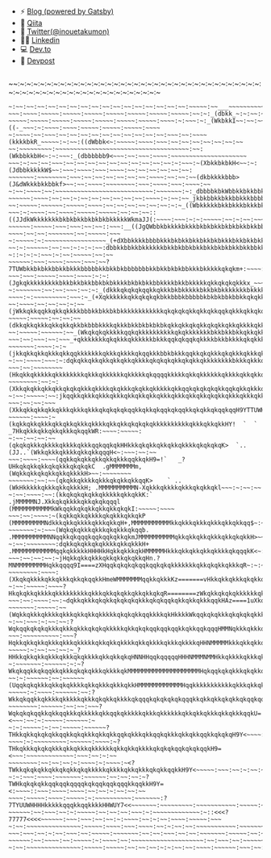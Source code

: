 
- ⚡ [Blog (powered by Gatsby)](https://takumon.com/)
- 🔭 [Qiita](https://qiita.com/Takumon)
- 🐥 [Twitter(@inouetakumon)](https://twitter💻.com/inouetakumon)
- 👦🏻 [Linkedin](https://www.linkedin.com/in/t🚀akumon/)
- 💻 [Dev.to](https://dev.to/takumon)
- 🚀 [Devpost](https://devpost.com/TakutoInoue)

<!--
**Takumon/Takumon** is a ✨ _special_ ✨ repository because its `README.md` (this file) appears on your GitHub profile.

Here are some ideas to get you started:

- 🔭 I’m currently working on ...
- 🌱 I’m currently learning ...
- 👯 I’m looking to collaborate on ...
- 🤔 I’m looking for help with ...
- 💬 Ask me about ...
- 📫 How to reach me: ...
- 😄 Pronouns: ...
- ⚡ Fun fact: ...
-->



~~~~~~~~~~~~~~~~~~~~~~~~~~~~~~~~~~~~~~~~~~~~~~~~~~~~~~~~~~~~~~~~~~~~~~~~~~~~~~~~~~~~~~~~~~~~~~~~~~~~~~~~~~~~~~~~~~~~~~~~
~~~~~~~~~~~~~~~~~~~~~~~~~~~~~~~~~~~~~~~~~~~~~~~~~~~~~~~~~~~~~~~~~~~~~~~~~~~~~~~~~~~~~~~~~~~~~~~~~~~~~~~~~~~~~~~~~~~~~~~~
~~:~:~:~:~:~:~:~:~:~:~:~:~:~:~:~:~:~:~:~:~:~:~:~:~:~:~:~:~:~:~:~:~:~:~:~:~:~:~:~:~:~:~:~:~:~:~:~:~:~:~:~:~:~:~:~:~:~:~:~
~~~~~~~~~~~~~~~~~~~~~~~~~~~~~~~~~~~~~~~~~~~~~~~~~~~~~:~~~:~:~~::~~~:~~~~~:~~~:~~~:~~~:~~~~~~~~~~~~~~~~~~~~~~~~~~~~~~~~~~
~:~~:~~:~~:~~:~~:~~:~~:~~:~~:~~:~~:~~:~~:~~:~~:~~:~~~~~:~~___~~~~~~~~~~:~~~~~~~:~~~~~~~:~~:~~:~~:~~:~~:~~:~~:~~:~~:~~:~~
~~~:~~~~:~~~~~:~~~~~:~~~~~:~~~~~:~~~~~:~~~~~:~~~~~:~~:~:_(dbkk_~:~:~~:~~~:~:~::~:~:~:~~~~:~~~~:~~~~~:~~~~~:~~~~~:~~~~~:~
~~~~~:~~~~~:~~~~~:~~~~~:~~~~~:~~~~~:~~~~~:~~~~:~:~~~:~:_(WkbkkI~~:~~:~~~:~~:~~((-_~~~:~:~~~~:~~~~:~~~~~:~~~~~:~~~~~:~~~~
~:~~~~:~~:~~~:~~:~~:~~:~~:~~:~~:~~:~~:~~:~~:~~~:~~:~~~~(kkkkbkR_~~~~~:~:~~:((dWbbk<~:~~~~~:~~~~:~~~:~~:~~:~~:~~:~~:~~:~~
~~:~~~~~~~~~:~~~~~~~~~~~~~~~~~~~~~~~~~~~~~~~~~~~~~:~~:(WkbbkkbH<~:~:~~~:_(dbbbbbb9<~~~:~~:~~~:~~~~:~~~~~~~~~~~~~~~~~~~~~
~~~:~:~~:~~:~~~:~~:~~:~~:~~:~~:~~:~~:~~:~~:~~:~:~~~:~(XbkkbkbkH<~~:~:(JdbbkkkkkW$~~:~~~:~~~~:~~~:~~~~:~~:~~:~~:~~:~~:~~:
~~~~~~~:~~~~~~~~:~~~:~~:~~:~~:~~:~~:~~:~~~~:~~:~~:~~(dkbkkkkbbb>(J&dWkkkbkkbbkf>~~:~~:~~~~:~~~~~~~~:~~~:~~~~:~~~:~~~~:~~
~:~~:~~~~:~~:~~~~~~~~~~~~~~~~~~~~~~~~~~~:~~~~~~~:~:_dbbbbkbkWbbkkbkkbbkkbkkkWf<~~:~~~~~~:~~~~:~~:~~~~~~~~:~~~~~~~~:~~~~~
~~~~~~:~~~~:~~:~~:~:~~:~~:~~:~~:~~:~~:~~~~:~:~~:~~_jkbkbbkkbkkbbkkkbbbbkkbkbD<~~~~~~:~~:~~~~~~:~~~:~~:~~~~:~~:~:~~~:~~:~
~~:~~~~~:~~~~~~:~~~~~:~~~~:~~:~~:~~:~~:~~:~~:~:~_((WbkkkkkbkkbkkkbkkkbkkbkW3~~~::~~:~~:~~:~:~~~~~:~~~~:~~~~~~~~~:~~~~~~~
~~~:~:~~~~:~~:~~~~:~~~~~:~~~~~:~~:~~:~~::((JJdkWkkkkkkkbkbkbkkbkbkbkbkkkkkWkmaJJ(:~~~~:~~~:~:~:~~~~~:~~:~:~~:~~~~~:~~:~~
~~~~~~:~~~~~:~~~:~~~:~~:~~::~~~:__((JgQWbbkbkkkkbkkkbkbkbkkbkbkbkkbkkbbkbkbkkkkkkWma&&++-~~~~:~~:~~:~~~~~~~:~~:~~~~~:~~~
~:~~~~~:~:~~~~~~~~~~~~~~~~~_(+dXbbkkkkbbbbkkkbkbkkbkkbkkbkbkkkbkkbkkbkkbkkkbbkbbkbkbkkkkHc:~~~~~~~~~~~:~~~~~~~~:~:~~~~~:
~~:~:~~~~~~:~~:~~:~:~:~:~~:dbbkkbbkkbkkkkkkbkkbkbbkbkkbkkbkbkbkkbkkbbkkbkbkkkbkkbkbkbkbkHe-~::~:~:~:~~~:~:~~:~~~~~:~~:~~
~~~~~~:~~~:~~~~:~~~~:~~~:~~?7TUWbkkbkbkkbbkkbkkkbbbbbkkbkkbkbbbbbbbkkbkkbkbkbbkkkbkkkkkqkqkm+:~~~~:~~:~~~~~:~~~:~~~~~~~~
~~~:~~~:~~~~~:~~~~:~~~~:~:~:(Jgkqkkkkkkkkkbkkbkkbkkbbkbkbkkkkbkbkbkkbbkkkkbkkbkkkkkqkkqkqkqkkkx_~~~~:~~~~~~~~~:~~~:~~:~~
~:~~~~~~~:~~:~~:~~~:~~:~:_(dkkkqkqkqkqqkkqkkkbkbkkkkkbkkbkbkkkkkkkbkkkkkkkkkkkkqkkqkkqkkkqkqkqqHx_:~~~:~::~~:~~~~:~~~~:~
~~~~:~:~~~~~~~~~:~~~:~_(+Xqkkkkkkqkkqkqkqkbkkbbbkbbbbbkbkbkbbkbbkkqkqkkqkkqkqkqkkkkkqkkqkkkkkkqkkm+:~:~~~~:~~~~:~~~~:~~~
~~:~~~~:~~:~~:~~:~:~~(jWkkqkkqqkkqkkqkkkkbbbkkbkkbkbkkkkkkkkkkkkqkqkqkqkkqkkqkkqqkqkkkqkkqkqkkqqkkHe_~~:~~~:~~:~~~:~~~~~
~~~~~:~~~~~:~~:~~:~~(dkkqkkqkkkqkkqkkqkkbkbbbkkkkqkkkbkkbkbkbkbkqkkqkkqkqkkqkqkkqkkqkkkkqkkkqkkqkqqHm-:~:~~~:~~~~~~~~:~~
~~:~~~~~:~~~~~~:~~_(WkqkqkqkkkkkqqkqkkkkkkkkkkqkqkkkkkkkbkkbkkbkkqkkqkkqkqkkqkkqkkkkqkkqkkqkkqkkqkkqkR+~~:~~~~~:~~:~~~:~
~~~:~~:~~~:~~:~~~_+qkkkkkkkqkqkkkqkkkkkkbkkkqqkqkqqkqkkkkbkkbkkkkqkqkkkkkkqkkkkkqkkqkkqkkkkqkkkkkkkkqkHx~~:~~:~~~:~~~~~~
~~~~~~~:~~~~:~:~(jkkqkkqkkqkkkqkkqqkkkkkkkqkkkqkkkkqkqqkkkbbkbkkkqqkkqkqkkkqkqkkkqkkkqkkqkkkqkqkqkqkkqqHx_~~~~~~~~~:~:~~
~:~~:~~~~:~~~:~:dqkqkkqkkqkkqkkqkkqkkkkqkqkqkqkkqkqkkqkkkkkkkkbkkkqkkkqkqkqkkqqkqkkqkkkqkqkkkkkqkkkqkqkqH<~~:~~:~~~~~~:~
~~~:~~:~~~~~~~~(HkqkkqkkkkkqkkkkkkkkqkkkqkkkkkkqkkkkkqkqqqqkkkkkqkkqkkkkkkqkkkkqkkqkkqkkkkqkqkkkkqkkkkqkqR_~~~:~~:~~:~~~
~~~~~~~~:~~:~:(XkkqkqkkqkkqkkqkqkqkkkqkkkkqkqkkkqkqkkqkkkkkqkkqqkqkqkqkqkkqqkqkkqkkkqkkqkkkqkqkqkkqkqkkqkqI:~~~~~~:~~~~~
~:~~:~~~~~:~~:jkqqkkqkkkqkkkqkkkqkkqkkqkkqkkkqkkkqkkqkkqkqkkqkkkqkkkqkkkqkkkqkqkkqkkkkqkqkkkkkqkkkkkqkqkkqR_~~:~~~~~~:~~
~~~:~~:~~:~~~(XkkqkkqkkqkkqkkkqkkkqkkkqkqkqkqkqqkkqkkqkqqkqkqqkkqkqkkqkqqkqqH9YTTUWHqqkqkkqkqkkkqkkqkkqkkkHI~:~:~:~~:~~~
~~~~~~:~~~~:~(kqkkqkkqkkkqkkqkkqkkkqkkkkqkkqkkqkqkqkqkkkkkkkkkkqkkkqkkqkkHY!  `  ` _7HkqkkkqkkqkkqkkkqkqqkWR:~~~~:~~~~~:
~:~~:~~:~~:~~(qkqkqkkkqkkkkqkkkkqkkkqqkqqkqkHHkkkqkqkkqkkqkkqkkkkqkqkqkqK>  `..(JJ..`(WkkqkkkqkkkkqkkqkkqqqH<~:~~~:~~:~~
~~~:~~~~:~~~~(qqkkqkqkkqkkqkkqkkkqqkkqkH9=!`   _?UHkqkqkkqkkqkqkkkqkqkqkC  .gMMMMMMMm,(WqkkqkkqkqkkqkkqkkkkH>~~:~~~~~~~~
~~~~~~~:~~:~~(qkqkkqkkkkqkkkqkqkkqkkqqK>    ` ..  (WkHkkkkkqkkkqkkqkkkkH; .MMMMMMMMMMN-Xqkkkqkkkkqkkkqkqkkqkl~~~:~:~~:~~
~:~~:~~~~:~~:(kkqkqkqkqkkqkkkkkqkkqkkK:`  .jMMMMMNJ.Xkkqkqkkkkqkkqkqkqqql (MMMMMMMMMMMkWkqqkkqkqkkqkkqkkqkqkI:~~~~~:~~~~
~~~:~~:~~~~:~(kqkkqkkqkkkkqkqkkkqkkqkP   (MMMMMMMMMNdkkkqkkqkkkkqkkkqkkqH+,MMMMMMMMMMMkkqkkkqkkkqkkkqkkqkkqq$~:~:~~~~~:~
~~~~~~~:~:~~~(Wqkqkqkkkqkkkqkqkkkqkqqb. .MMMMMMMMMMNNqqkkqkqqqkqqkqqkqkkqkmJMMMMMMMMMMqkkqkkqkkqkkkqkkqkqkkH>~~~~:~~:~~~
~:~~:~~~~~~~~:dqkkqkqkkqkqkkkkqkkqkkkH+ .MMMMMMMMMMMMqqkqkkkkkHHHHkHqkkqkkkqkHMMMMMHkkkqkkqkkqkkqkkkkqkqqqkK<~:~~:~~~:~~
~~~:~~:~~:~~:~jHqkkqkkqkkkqkkqkkqkqkkqHn.?MNMMMMMMMMHqkkqqqq9I====zXHqqkqkqkqkqqkqqkqkqkkkkkkkqkkqkqkkqkkkqR~:~:~~:~~~~~
~~~~~~~~:~~~~:(XkqkqkkkkqkkqkkkqkkqkqqkkHmeWMMMMMMMqqkkqkkkKz=======vHkkqkkqkkkqkqkkqkkqkqkqkkkkkkqkkqkkqkq$~~~~~~~~:~~~
~:~~:~~~~~:~~~~?HkqkqkkqkkkkqkkkkkkkkkqkkkqkkqkqkkqkkqkkqkqR========zWkqkkqkqkqkkkkkkqkkqkkkqkqkqkkkqkqkqqH>~:~:~:~~~:~~
~~~:~~:~~~~:~~:~dqkkqkkkqkqkkqkqkqkqkkkqkqkqqkqkkqkkqkkkqqkHAz====1uXkqkkqkkqqkkqkqkkkqkkkqkkqkkkqkkkqkkkqf~~~:~~~:~~~~:
~~~~~~~:~~~~~:~~(WqkkqkkkqkkkkqkkkqkkqkkqkkkkkqkqkqkkqqkkkkqkHkkkkWkqqkqkqkkkqkqkqkqkkkqkkkqkkkqkkqkkqkqkH>~:~~~:~~~:~~~
~:~~:~~~:~:~~:~~:?WqkqqkqkqkqkkkqkkkqkkkqkqkqkkkkkqkkqkqkqqkqqkqqkkqkkqqkqqqHMMNqkkkqkkkqkkkqkkkqkkqkqkqk$<:~~~:~~~~~~~~
~~~:~~~~~~~~~~:~~~?HqkkqkkqkkqkkkqkkkqkkkkkqkkqkkqkkkkqkkqkkkkqkkkqkkkkqHHNMMMMMkkkqkkqkkqkkkqkkkkkkqkkHD:~~~~~~~:~:~~:~
~~~~~:~:~~:~~:~~:~_?HHkkqkkqkkqkkkqkkkqkqkkkkqkkqkkqkqHNNHHqqkqqqqqHHHNMMMNMMHkkqkkkkqkkkqkqkkqkqkqkkqH3~~~:~:~~~~~~:~~~
~:~~~~~~~:~~~~~~:~:~?WkqkqqkkqkqqkkqkkkqkqkqkkkqkkkkqkMMMMMMMMMMMMMMMMMMMMHqkqqkqkqkkkqkqkkqkqkqkqqkk9<~:~~~:~~:~~:~~~~~
~~:~:~~~~~~:~~:~~~~~~(UqqkqkqkkkqkkqkqkkkkqkkqkkkqkkkqkkHMMMMMMMMMMMMHqqkkkkkkkkkkkqkkkqkkqkkkqkkqk9>~~:~~:~~~~~~~~~~:~~
~~~~~:~:~~~~:~~~~~~:~~:?WkkqkqqkkqkkkkqkkkkkqkkkqkqkkqkkkkqkqqqkqkqkqkqkqqqkkqkkqkkqkqkkqkqqkqqkH9>~~:~~~~~:~~:~~:~~:~~~
~~~~~~~~:~~~~~~:~~:~~:~~~?WqkqkqkqqkkqkkqqkkkqkkkkkqkkqqkqkkkkkqkkkqkkkkkkqkkqkkqkkkqkkqkkkqqkU=<~~~:~~:~:~~~~~:~~~~~~:~
~:~:~~~~~:~:~~:~~~~~:~~~~~~?THkkqkkqkqkqkkqqkkqkqkkkqkkqkkqqkqkkkqkkqqkqkkkqkkqkkqqkkqkqkqH9Y<~~~~:~~~:~~~:~~:~~~~:~~~~~
~~~~:~:~~~~~~~~~:~~~~~~:~~~~:~?THkqkkkqkqkqkkkqkkqkkkqkkkkkkqkkqkkqkkkkqkqkqkqqkqkqkqqkH9=<~~~:~~~~~~~~~~~~~:~~~:~~:~:~~
~~~~~~~~:~~:~~:~~:~:~~~~:~:~~~~:~<?TWkkqkqkqkkqkkqkqkkqkqkkkkkqkkkkqkkqkkkqkqkkqqkkH9Y<~~~~~:~~~:~~:~:~~:~~~~~~~~~~~~~~~
~:~:~~~:~~~~:~~~~~~~:~~~~~~:~~:~~:~~:~?TWHkqkqkqkkqqkqqkqqqqkqkqqkqqkqqqkkqqkkH9Y=<:~~~~::~~~:~~~~:~~~~:~~:~~:~:~~:~~:~~
~~~~:~~~~~:~~~~:~~~~~:~:~~~~~~~~~~:~~~~~~~:?7TYUUWHHHHkkkkkqqqkkqqkkkkHHWUY7<<~~~~~~~:~~~~~~~~~:~~~~~~~~~~~:~~~~~:~~~~:~
~~~~~~:~~:~~~:~~:~:~~~~~:~~:~~:~~:~~~:~:~~~~~~~~~~~~~:~::<<<?77777<<<<~~~~~~:~~~:~~~:~~:~~:~:~~~~:~~:~:~~:~~~~:~~~~~:~~~
~:~~:~~~~~~~~~~~~~~~:~~~~~:~~~~:~~~:~~~~:~~:~:~~:~~:~~~~~~~~~~~:~~~~~~~:~~:~~~:~~:~~~~:~~~~~~:~~~~~:~~~~:~~~:~~~:~~:~~~~
~~~:~~~:~~:~:~~:~~~:~~:~~~~~:~~~~~~~:~~:~~:~~~:~~:~~:~~~~~~~:~~~~~:~~:~~:~~:~~~:~~:~~:~~~:~~~~:~:~~~~~~~~~~~~~~~~~~~~~:~
~~~~~~:~~:~~~~:~~:~~~~~:~:~~~~:~~:~~~~~~~~~~~~~~~~~~~~:~~:~~~:~~:~~~~~~~~~~~~~~~~~~~:~~~~~:~~~~~~:~~:~:~~:~:~~:~~:~~:~~~
~:~~:~~~~~~~~~~~~~~~:~~~~~:~~~~~:~~:~~:~~:~:~:~~:~~:~~~~:~~~~~~:~~~:~~:~~:~~:~:~~:~~~~~:~~~:~:~~~~~~~~~:~~~~:~~:~~:~~~~~
